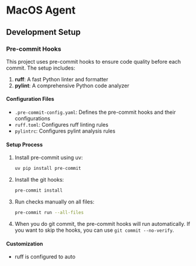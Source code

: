 # MacOS Agent
## Development Setup

### Pre-commit Hooks

This project uses pre-commit hooks to ensure code quality before each commit. The setup includes:

1. **ruff**: A fast Python linter and formatter
2. **pylint**: A comprehensive Python code analyzer

#### Configuration Files

- `.pre-commit-config.yaml`: Defines the pre-commit hooks and their configurations
- `ruff.toml`: Configures ruff linting rules
- `pylintrc`: Configures pylint analysis rules

#### Setup Process

1. Install pre-commit using uv:
   ```bash
   uv pip install pre-commit
   ```

2. Install the git hooks:
   ```bash
   pre-commit install
   ```

3. Run checks manually on all files:
   ```bash
   pre-commit run --all-files
   ```
4. When you do git commit, the pre-commit hooks will run automatically. If you want to skip the hooks, you can use `git commit --no-verify`.
#### Customization

- ruff is configured to auto